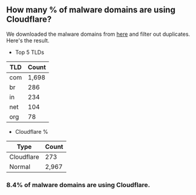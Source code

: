 ## How many % of malware domains are using Cloudflare?


We downloaded the malware domains from [here](https://urlhaus.abuse.ch) and filter out duplicates.
Here's the result.


[//]: # (start replacement)


- Top 5 TLDs

| TLD | Count |
| --- | --- |
| com | 1,698 |
| br | 286 |
| in | 234 |
| net | 104 |
| org | 78 |


- Cloudflare %

| Type | Count |
| --- | --- |
| Cloudflare | 273 |
| Normal | 2,967 |


### 8.4% of malware domains are using Cloudflare.
